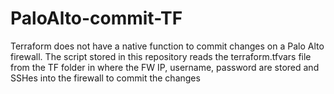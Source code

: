 # PaloAlto-commit-TF
Terraform does not have a native function to commit changes on a Palo Alto firewall. The script stored in this repository reads the terraform.tfvars file from the TF folder in where the FW IP, username, password are stored and SSHes into the firewall to commit the changes
